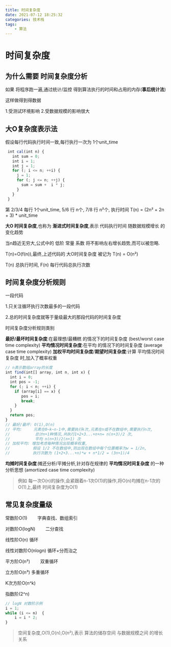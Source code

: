 ```yaml
---
title: 时间复杂度
date: 2021-07-12 18:25:32
categories: 技术栈
tags: 
    - 算法
---
```


# 时间复杂度

## 为什么需要 时间复杂度分析

如果 将程序跑一遍,通过统计/监控 得到算法执行的时间和占用的内存(__事后统计法__)

这样做得到得数据

1.受测试环境影响 2.受数据规模的影响很大

## 大O复杂度表示法

假设每行代码执行时间一致,每行执行一次为 1个unit_time

```js
 int cal(int n) {
   int sum = 0;
   int i = 1;
   int j = 1;
   for (; i <= n; ++i) {
     j = 1;
     for (; j <= n; ++j) {
       sum = sum +  i * j;
     }
   }
 }
``` 
第 2/3/4 每行 1个unit_time, 5/6 行 n个, 7/8 行 n²个,
执行时间 T(n) = (2n² + 2n + 3) * unit_time

__大O 时间复杂度__,也称为 __渐进式时间复杂度__,表示 代码执行时间 随数据规模增长 的变化趋势

当n趋近无穷大,公式中的 低阶 常量 系数 将不影响左右增长趋势,而可以被忽略.

T(n)=O(f(n)),最终,上述代码的 大O时间复杂度 被记为 T(n) = O(n²)

T(n) 总执行时间, F(n) 每行代码总执行次数 

## 时间复杂度分析规则

一段代码

1.只关注循环执行次数最多的一段代码

2.总的时间复杂度就等于量级最大的那段代码的时间复杂度

时间复杂度分析规则类别

__最好/最坏时间复杂度__:在最理想/最糟糕 的情况下的时间复杂度
(best/worst case time complexity)
__平均情况时间复杂度__:在平均 的情况下的时间复杂度
(average case time complexity)
__加权平均时间复杂度__/__期望时间复杂度__:计算 平均情况时间复杂度 时,加入了概率权重

```js
// n表示数组array的长度
int find(int[] array, int n, int x) {
  int i = 0;
  int pos = -1;
  for (; i < n; ++i) {
    if (array[i] == x) {
       pos = i;
       break;
    }
  }
  return pos;
}
// 最好/最坏: O(1),O(n)
// 平均:     元素在0~k~n-1中,需要执行k次,元素在n或不在数组中,需要执行n次,
//           总计n+1种情况,共执行1+2+3...+n+n= n(n+3)/2 次,
//           平均 n(n+3)/2(n+1) 次
// 加权平均: 增加考虑每种情况出现概率权重,
//          假设 1/2 不在数组中,则出现在数组中每个位置概率为w = 1/2n,
//          执行次数为 (1+2+3...+n)*w + n*1/2 = (3n+1)/4
```

__均摊时间复杂度__:摊还分析/平摊分析,针对存在规律的 __平均情况时间复杂度__
的一种分析思想
(amortized case time complexity)

> 例如 每一次O(n)的操作,会紧跟着n-1次O(1)的操作,将O(n)均摊在n-1次的O(1)上,最终 时间复杂度为O(1)

## 常见复杂度量级

常数阶O(1)　　    字典查找、数组索引

对数阶O(logN)　　    二分查找

线性阶O(n)             循环

线性对数阶O(nlogn)  循环+分而治之

平方阶O(n²)　　      双重循环

立方阶O(n³)          多重循环

K次方阶O(n^k)

指数阶(2^n)

```js
// logN 对数阶示例
i = 1;
while (i <= n)  {
    i = i * 2;
}
```

> 空间复杂度,O(1),O(n),O(n²),表示 算法的储存空间 与数据规模之间 的增长关系
